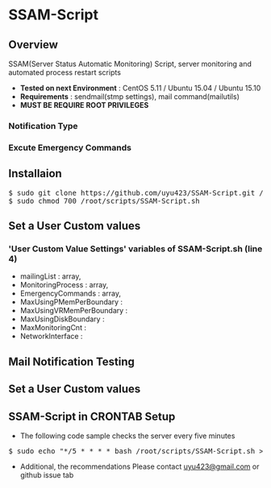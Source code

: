 # SSAM-Script
## Overview
SSAM(Server Status Automatic Monitoring) Script, server monitoring and automated process restart scripts
* **Tested on next Environment** : CentOS 5.11 / Ubuntu 15.04 / Ubuntu 15.10
* **Requirements** : sendmail(stmp settings), mail command(mailutils)
* **MUST BE REQUIRE ROOT PRIVILEGES**

### Notification Type

### Excute Emergency Commands

## Installaion
<pre>
$ sudo git clone https://github.com/uyu423/SSAM-Script.git /root/scripts/
$ sudo chmod 700 /root/scripts/SSAM-Script.sh
</pre>

## Set a User Custom values
### 'User Custom Value Settings' variables of SSAM-Script.sh (line 4)
* mailingList : array,
* MonitoringProcess : array,
* EmergencyCommands : array,
* MaxUsingPMemPerBoundary : 
* MaxUsingVRMemPerBoundary : 
* MaxUsingDiskBoundary :
* MaxMonitoringCnt : 
* NetworkInterface : 

## Mail Notification Testing

## Set a User Custom values

## SSAM-Script in CRONTAB Setup
* The following code sample checks the server every five minutes
<pre>
$ sudo echo "*/5 * * * * bash /root/scripts/SSAM-Script.sh > /var/log/SSAM-Script/SSAM-Script.log 2> /var/log/SSAM-Script/SSAM-Script.err" >> /var/spool/cron/crontabs/root
</pre>

* Additional, the recommendations Please contact uyu423@gmail.com or github issue tab
